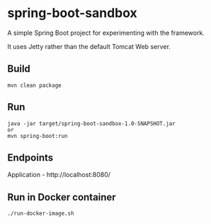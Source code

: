 spring-boot-sandbox
====

A simple Spring Boot project for experimenting with the framework.

It uses Jetty rather than the default Tomcat Web server.

Build
----
```
mvn clean package
```

Run
----
```
java -jar target/spring-boot-sandbox-1.0-SNAPSHOT.jar
or
mvn spring-boot:run
```

Endpoints
----
Application - http://localhost:8080/

Run in Docker container
----
```
./run-docker-image.sh
```

